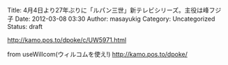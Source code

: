 Title: 4月4日より27年ぶりに「ルパン三世」新テレビシリーズ。主役は峰フジ子
Date: 2012-03-08 03:30
Author: masayukig
Category: Uncategorized
Status: draft

<http://kamo.pos.to/dpoke/c/UW5971.html>  
  
  
  
from useWillcom(ウィルコムを使え!) <http://kamo.pos.to/dpoke/>
